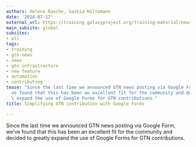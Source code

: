 ```yaml
---
authors: Helena Rasche, Saskia Hiltemann
date: '2024-07-17'
external_url: https://training.galaxyproject.org/training-material/news/2024/07/17/google-forms.html
main_subsite: global
subsites:
- all
tags:
- training
- gtn-news
- news
- gtn infrastructure
- new feature
- automation
- contributing
tease: "Since the last time we announced GTN news posting via Google Form, we\u2019\
  ve found that this has been an excellent fit for the community and decided to greatly\
  \ expand the use of Google Forms for GTN contributions."
title: Simplifying GTN contribution with Google Forms

---
```

Since the last time we announced GTN news posting via Google Form, we’ve found that this has been an excellent fit for the community and decided to greatly expand the use of Google Forms for GTN contributions.